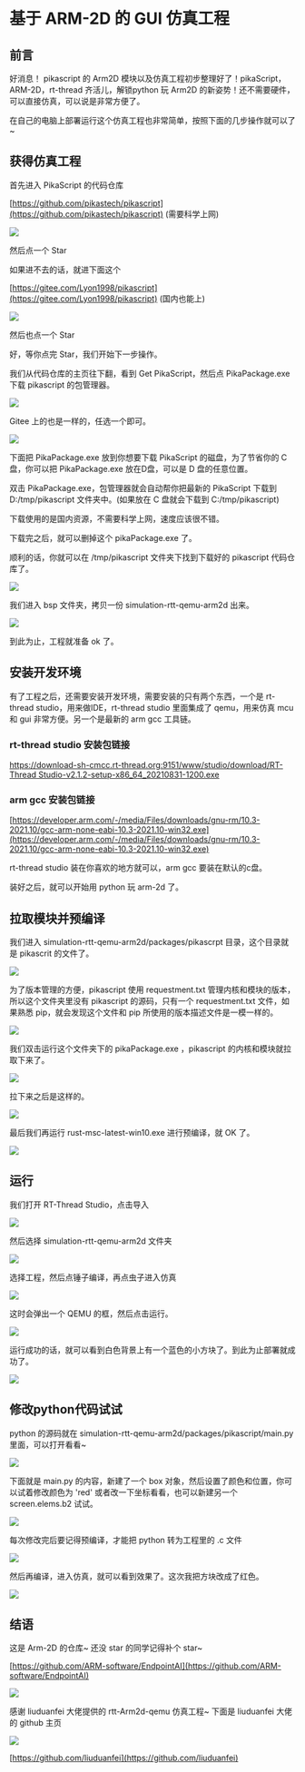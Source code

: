 # 基于 ARM-2D 的 GUI 仿真工程

## 前言


好消息！ pikascript 的 Arm2D 模块以及仿真工程初步整理好了！pikaScript，ARM-2D，rt-thread 齐活儿，解锁python 玩 Arm2D 的新姿势！还不需要硬件，可以直接仿真，可以说是非常方便了。


在自己的电脑上部署运行这个仿真工程也非常简单，按照下面的几步操作就可以了~
## 获得仿真工程


首先进入 PikaScript 的代码仓库


[https://github.com/pikastech/pikascript](https://github.com/pikastech/pikascript) (需要科学上网)


![](../assets/139675132-739ec77b-db22-4ed9-a670-77ec7544d1b9.png)


然后点一个 Star


如果进不去的话，就进下面这个


[https://gitee.com/Lyon1998/pikascript](https://gitee.com/Lyon1998/pikascript) (国内也能上)


![](../assets/139675170-fe0ce449-872f-466e-8780-74465730178a.png)


然后也点一个 Star


好，等你点完 Star，我们开始下一步操作。


我们从代码仓库的主页往下翻，看到 Get PikaScript，然后点 PikaPackage.exe 下载 pikascript 的包管理器。


![](../assets/139675454-596829d1-0325-42ab-96c5-f3d3d369d7d4.png)


Gitee 上的也是一样的，任选一个即可。


![](../assets/139675486-0f63e7b4-669d-4370-80ad-134c0f28f203.png)


下面把 PikaPackage.exe 放到你想要下载 PikaScript 的磁盘，为了节省你的 C 盘，你可以把  PikaPackage.exe 放在D盘，可以是 D 盘的任意位置。


双击 PikaPackage.exe，包管理器就会自动帮你把最新的 PikaScript 下载到 D:/tmp/pikascript 文件夹中。(如果放在 C 盘就会下载到 C:/tmp/pikascript)


下载使用的是国内资源，不需要科学上网，速度应该很不错。


下载完之后，就可以删掉这个 pikaPackage.exe 了。


顺利的话，你就可以在 /tmp/pikascript 文件夹下找到下载好的 pikascript 代码仓库了。


![](../assets/139676635-c3f1c6ae-ab44-42a5-ab9a-9bedd2383f31.png)


我们进入 bsp 文件夹，拷贝一份 simulation-rtt-qemu-arm2d 出来。


![](../assets/139677151-33c1dbd0-c2f2-4ea3-a5ae-569e5a448cce.png)


到此为止，工程就准备 ok 了。


## 安装开发环境


有了工程之后，还需要安装开发环境，需要安装的只有两个东西，一个是 rt-thread studio，用来做IDE，rt-thread studio 里面集成了 qemu，用来仿真 mcu 和 gui 非常方便。另一个是最新的 arm gcc 工具链。


### rt-thread studio 安装包链接


[https://download-sh-cmcc.rt-thread.org:9151/www/studio/download/RT-Thread Studio-v2.1.2-setup-x86_64_20210831-1200.exe](https://download-sh-cmcc.rt-thread.org:9151/www/studio/download/RT-Thread%20Studio-v2.1.2-setup-x86_64_20210831-1200.exe)


### arm gcc 安装包链接


[https://developer.arm.com/-/media/Files/downloads/gnu-rm/10.3-2021.10/gcc-arm-none-eabi-10.3-2021.10-win32.exe](https://developer.arm.com/-/media/Files/downloads/gnu-rm/10.3-2021.10/gcc-arm-none-eabi-10.3-2021.10-win32.exe)


rt-thread studio 装在你喜欢的地方就可以，arm gcc 要装在默认的c盘。


装好之后，就可以开始用 python 玩 arm-2d 了。


## 拉取模块并预编译


我们进入 simulation-rtt-qemu-arm2d/packages/pikascrpt 目录，这个目录就是 pikascrit 的文件了。


![](../assets/139678258-e2cdc50d-475b-435a-af8c-7c19cc3a218d.png)


为了版本管理的方便，pikascript 使用 requestment.txt 管理内核和模块的版本，所以这个文件夹里没有 pikascript 的源码，只有一个 requestment.txt 文件，如果熟悉 pip，就会发现这个文件和 pip 所使用的版本描述文件是一模一样的。


![](../assets/139678404-9b747c0a-6508-4f6d-b0ca-671560f31fbd.png)


我们双击运行这个文件夹下的 pikaPackage.exe ，pikascript 的内核和模块就拉取下来了。


![](../assets/139678437-a77b7278-cafd-485e-b353-94a12302c8cb.png)


拉下来之后是这样的。


![](../assets/139678713-0cd86aef-2996-4898-931d-68c805534312.png)


最后我们再运行 rust-msc-latest-win10.exe 进行预编译，就 OK 了。


![](../assets/139678750-befc11e9-d812-4fcf-949e-64dd873d0211.png)


## 运行


我们打开 RT-Thread Studio，点击导入


![](../assets/139679061-2e3b2ea0-8e9a-44c9-9a0f-6f40d82a0208.png)


然后选择 simulation-rtt-qemu-arm2d 文件夹


![](../assets/139679380-3a45f426-e575-4142-b5f1-76439c7efc38.png)


选择工程，然后点锤子编译，再点虫子进入仿真


![](../assets/139679532-e19ed911-c7f4-4840-a5e3-f5b66905a62f.png)


这时会弹出一个 QEMU 的框，然后点击运行。


![](../assets/139679756-cb099fc9-c3e9-4b76-9037-38392350530b.png)


运行成功的话，就可以看到白色背景上有一个蓝色的小方块了。到此为止部署就成功了。


![](../assets/139679797-3ce8f253-beb9-480f-90ee-1844500a77ab.png)


## 修改python代码试试


python 的源码就在 simulation-rtt-qemu-arm2d/packages/pikascript/main.py 里面，可以打开看看~


![](../assets/139679915-45d1362e-7066-4829-ae83-b4bbc5d0aaa0.png)


下面就是 main.py 的内容，新建了一个 box 对象，然后设置了颜色和位置，你可以试着修改颜色为 'red' 或者改一下坐标看看，也可以新建另一个 screen.elems.b2 试试。


![](../assets/139680125-11ff47b3-e75e-47f4-8dd7-5b310c5be16c.png)


每次修改完后要记得预编译，才能把 python 转为工程里的 .c 文件


![](../assets/139680376-b9681759-971a-43f7-9282-ee0e35a367a5.png)


然后再编译，进入仿真，就可以看到效果了。这次我把方块改成了红色。


![](../assets/139680521-20f83ee3-2163-4649-ad23-ae73b77f482e.png)


## 结语


这是 Arm-2D 的仓库~ 还没 star 的同学记得补个 star~

[https://github.com/ARM-software/EndpointAI](https://github.com/ARM-software/EndpointAI)


![](../assets/139681272-73a1a8c2-2889-4dab-bd05-7174cb14334c.png)


感谢 liuduanfei 大佬提供的 rtt-Arm2d-qemu 仿真工程~ 下面是 liuduanfei 大佬的 github 主页


![](../assets/139681543-99a64e9b-eb10-4c8e-bbe3-e8170c85385a.png)


[https://github.com/liuduanfei](https://github.com/liuduanfei)
